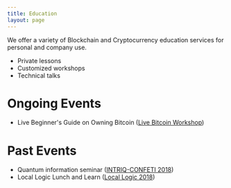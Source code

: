 ```yaml
---
title: Education 
layout: page 
---
```



<head>
<script src="https://ajax.googleapis.com/ajax/libs/jquery/3.2.1/jquery.min.js"></script>
</head>

<style>

#test p {
  opacity: 0;
}
</style>

<script>
$("#test p").delay(10).animate({ opacity: 1  }, 700);
</script>

<p id="test"> We offer a variety of Blockchain and Cryptocurrency education services for personal and company use.
</p>

* Private lessons
* Customized workshops
* Technical talks 

<h1> Ongoing Events </h1>

* Live Beginner's Guide on Owning Bitcoin (<a href="https://www.eventbrite.com/e/beginners-guide-to-owning-bitcoin-tickets-102991532446?aff=efbeventtix" target="_blank">Live Bitcoin Workshop</a>)

<h1> Past Events </h1>

* Quantum information seminar (<a href="/education/Talks/2018CONFETI.pdf" target="_blank">INTRIQ-CONFETI 2018</a>)
* Local Logic Lunch and Learn (<a href="/education/Talks/2018LocalLogic.pdf" target="_blank">Local Logic 2018</a>)



